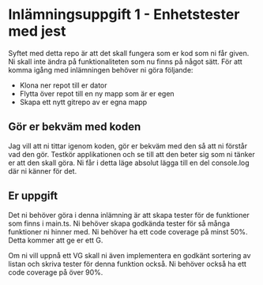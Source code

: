 # Inlämningsuppgift 1 - Enhetstester med jest

Syftet med detta repo är att det skall fungera som er kod som ni får given. Ni skall inte ändra på funktionaliteten som nu finns på något sätt. För att komma igång med inlämningen behöver ni göra följande:

- Klona ner repot till er dator
- Flytta över repot till en ny mapp som är er egen
- Skapa ett nytt gitrepo av er egna mapp

## Gör er bekväm med koden

Jag vill att ni tittar igenom koden, gör er bekväm med den så att ni förstår vad den gör. Testkör applikationen och se till att den beter sig som ni tänker er att den skall göra. Ni får i detta läge absolut lägga till en del console.log där ni känner för det.

## Er uppgift

Det ni behöver göra i denna inlämning är att skapa tester för de funktioner som finns i main.ts. Ni behöver skapa godkända tester för så många funktioner ni hinner med. Ni behöver ha ett code coverage på minst 50%. Detta kommer att ge er ett G.

Om ni vill uppnå ett VG skall ni även implementera en godkänt sortering av listan och skriva tester för denna funktion också. Ni behöver också ha ett code coverage på över 90%.
